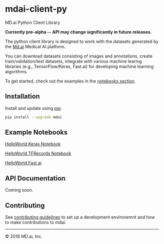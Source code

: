 # mdai-client-py

MD.ai Python Client Library

**Currently pre-alpha -- API may change significantly in future releases.**

The python client library is designed to work with the datasets generated by the [Md.ai](https://www.md.ai/) Medical AI platform.

You can download datasets consisting of images and annotations, create train/validation/test datasets, integrate with various machine learing libraries (e.g., TensorFlow/Keras, Fast.ai) for developing machine learning algorithms.

To get started, check out the examples in the [notebooks section](notebooks).

## Installation

Install and update using [pip](https://pip.pypa.io/en/stable/quickstart/):

```sh
pip install --upgrade mdai
```

## Example Notebooks

[HelloWorld Keras Notebook](notebooks/hello-world-keras.ipynb)

[HelloWorld TFRecords Notebook](notebooks/hello-world-tfrecords-VGG16.ipynb)

[HelloWorld Fast.ai](notebooks/hello-world-fastai.ipynb)


## API Documentation
Coming soon.

## Contributing

See [contributing guidelines](CONTRIBUTING.md) to set up a development environemnt and how to make contributions to mdai.

---

&copy; 2018 MD.ai, Inc.
